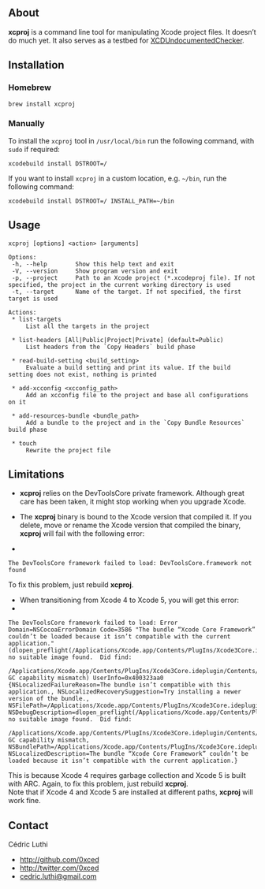 ## About

**xcproj** is a command line tool for manipulating Xcode project files. It doesn’t do much yet. It also serves as a testbed for [XCDUndocumentedChecker](https://github.com/0xced/xcproj/blob/develop/Sources/XCDUndocumentedChecker.m).

## Installation

### Homebrew

```
brew install xcproj
```

### Manually

To install the `xcproj` tool in `/usr/local/bin` run the following command, with `sudo` if required:

```
xcodebuild install DSTROOT=/
```

If you want to install `xcproj` in a custom location, e.g. `~/bin`, run the following command:

```
xcodebuild install DSTROOT=/ INSTALL_PATH=~/bin
```

## Usage

```
xcproj [options] <action> [arguments]

Options:
 -h, --help        Show this help text and exit
 -V, --version     Show program version and exit
 -p, --project     Path to an Xcode project (*.xcodeproj file). If not specified, the project in the current working directory is used 
 -t, --target      Name of the target. If not specified, the first target is used

Actions:
 * list-targets
     List all the targets in the project

 * list-headers [All|Public|Project|Private] (default=Public)
     List headers from the `Copy Headers` build phase

 * read-build-setting <build_setting>
     Evaluate a build setting and print its value. If the build setting does not exist, nothing is printed

 * add-xcconfig <xcconfig_path>
     Add an xcconfig file to the project and base all configurations on it

 * add-resources-bundle <bundle_path>
     Add a bundle to the project and in the `Copy Bundle Resources` build phase

 * touch
     Rewrite the project file
```

## Limitations

* **xcproj** relies on the DevToolsCore private framework. Although great care has been taken, it might stop working when you upgrade Xcode.

* The **xcproj** binary is bound to the Xcode version that compiled it. If you delete, move or rename the Xcode version that compiled the binary, **xcproj** will fail with the following error:
*  
```
The DevToolsCore framework failed to load: DevToolsCore.framework not found
```
To fix this problem, just rebuild **xcproj**.

* When transitioning from Xcode 4 to Xcode 5, you will get this error:
*  
```
The DevToolsCore framework failed to load: Error Domain=NSCocoaErrorDomain Code=3586 "The bundle “Xcode Core Framework” couldn’t be loaded because it isn’t compatible with the current application." (dlopen_preflight(/Applications/Xcode.app/Contents/PlugIns/Xcode3Core.ideplugin/Contents/Frameworks/DevToolsCore.framework/DevToolsCore): no suitable image found.  Did find:
	/Applications/Xcode.app/Contents/PlugIns/Xcode3Core.ideplugin/Contents/Frameworks/DevToolsCore.framework/DevToolsCore: GC capability mismatch) UserInfo=0x400323aa0 {NSLocalizedFailureReason=The bundle isn’t compatible with this application., NSLocalizedRecoverySuggestion=Try installing a newer version of the bundle., NSFilePath=/Applications/Xcode.app/Contents/PlugIns/Xcode3Core.ideplugin/Contents/Frameworks/DevToolsCore.framework/DevToolsCore, NSDebugDescription=dlopen_preflight(/Applications/Xcode.app/Contents/PlugIns/Xcode3Core.ideplugin/Contents/Frameworks/DevToolsCore.framework/DevToolsCore): no suitable image found.  Did find:
	/Applications/Xcode.app/Contents/PlugIns/Xcode3Core.ideplugin/Contents/Frameworks/DevToolsCore.framework/DevToolsCore: GC capability mismatch, NSBundlePath=/Applications/Xcode.app/Contents/PlugIns/Xcode3Core.ideplugin/Contents/Frameworks/DevToolsCore.framework, NSLocalizedDescription=The bundle “Xcode Core Framework” couldn’t be loaded because it isn’t compatible with the current application.}
```
This is because Xcode 4 requires garbage collection and Xcode 5 is built with ARC. Again, to fix this problem, just rebuild **xcproj**.  
Note that if Xcode 4 and Xcode 5 are installed at different paths, **xcproj** will work fine.

## Contact

Cédric Luthi

- http://github.com/0xced
- http://twitter.com/0xced
- cedric.luthi@gmail.com
